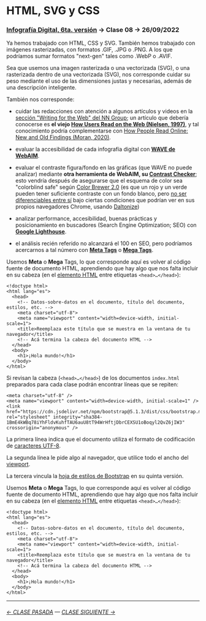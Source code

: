 # HTML, SVG y CSS

### [Infografía Digital, 6ta. versión](https://github.com/profesorfaco/dno075-2023-1#readme) → Clase 08 → 26/09/2022

Ya hemos trabajado con HTML, CSS y SVG. También hemos trabajado con imágenes rasterizadas, con formatos .GIF, .JPG o .PNG. A los que podríamos sumar formatos "next-gen" tales como .WebP o .AVIF. 

Sea que usemos una imagen rasterizada o una vectorizada (SVG), o una rasterizada dentro de una vectorizada (SVG), nos corresponde cuidar su peso mediante el uso de las dimensiones justas y necesarias, además de una descripción inteligente.

También nos corresponde:

- cuidar las redacciones con atención a algunos artículos y videos en la [sección "Writing for the Web" del NN Group](https://www.nngroup.com/topic/writing-web/); un artículo que debería conocerse es **el viejo [How Users Read on the Web (Nielsen, 1997)](https://www.nngroup.com/articles/how-users-read-on-the-web/)**, y tal conocimiento podría complementarse con [How People Read Online: New and Old Findings (Moran, 2020)](https://www.nngroup.com/articles/how-people-read-online/). 

- evaluar la accesibilidad de cada infografía digital con **[WAVE de WebAIM](https://wave.webaim.org/)**.

- evaluar el contraste figura/fondo en las gráficas (que WAVE no puede analizar) mediante **otra herramienta de WebAIM, su [Contrast Checker](https://webaim.org/resources/contrastchecker/)**; esto vendría después de asegurarse que el esquema de color sea "colorblind safe" según [Color Brewer 2.0](https://colorbrewer2.org/) (es que un rojo y un verde pueden tener suficiente contraste con un fondo blanco, pero [no ser diferenciables entre sí](https://twitter.com/chiuminatto/status/1565323331946946562) bajo ciertas condiciones que podrían ver en sus propios navegadores Chrome, usando [Daltonize](https://chrome.google.com/webstore/detail/daltonize/obcnmdgpjakcffkcjnonpdlainhphpgh))

- analizar performance, accesibilidad, buenas prácticas y posicionamiento en buscadores (Search Engine Optimization; SEO) con **[Google Lighthouse](https://blog.interdominios.com/google-lighthouse/)**.

- el análisis recién referido no alcanzará el 100 en SEO, pero podríamos acercarnos a tal número con **[Meta Tags](https://metatags.io/)** o **[Mega Tags](https://megatags.co/)**.

Usemos **Meta** o **Mega** Tags, lo que corresponde aquí es volver al código fuente de documento HTML, aprendiendo que hay algo que nos falta incluir en su cabeza (en el [elemento HTML](https://developer.mozilla.org/en-US/docs/Learn/HTML/Introduction_to_HTML/Getting_started#anatomy_of_an_html_element) entre etiquetas `<head>…</head>`):

```
<!doctype html>
<html lang="es">
  <head>
    <!-- Datos-sobre-datos en el documento, título del documento, estilos, etc. -->
    <meta charset="utf-8">
    <meta name="viewport" content="width=device-width, initial-scale=1">
    <title>Reemplaza este título que se muestra en la ventana de tu navegador</title>
    <!-- Acá termina la cabeza del documento HTML -->
  </head>
  <body>
    <h1>¡Hola mundo!</h1>
  </body>
</html>
```

Si revisan la cabeza (`<head>…</head>`) de los documentos `index.html` preparados para cada clase podrán encontrar líneas que se repiten:

```
<meta charset="utf-8" />
<meta name="viewport" content="width=device-width, initial-scale=1" />
<link href="https://cdn.jsdelivr.net/npm/bootstrap@5.1.3/dist/css/bootstrap.min.css" rel="stylesheet" integrity="sha384-1BmE4kWBq78iYhFldvKuhfTAU6auU8tT94WrHftjDbrCEXSU1oBoqyl2QvZ6jIW3" crossorigin="anonymous" />
```

La primera línea indica que el documento utiliza el formato de codificación de [caracteres UTF-8](https://es.wikipedia.org/wiki/UTF-8).

La segunda línea le pide algo al navegador, que utilice todo el ancho del [viewport](https://developer.mozilla.org/en-US/docs/Web/HTML/Viewport_meta_tag).

La tercera vincula la [hoja de estilos de Bootstrap](https://cdn.jsdelivr.net/npm/bootstrap@5.1.3/dist/css/bootstrap.min.css) en su quinta versión.

Usemos **Meta** o **Mega** Tags, lo que corresponde aquí es volver al código fuente de documento HTML, aprendiendo que hay algo que nos falta incluir en su cabeza (en el [elemento HTML](https://developer.mozilla.org/en-US/docs/Learn/HTML/Introduction_to_HTML/Getting_started#anatomy_of_an_html_element) entre etiquetas `<head>…</head>`):

```
<!doctype html>
<html lang="es">
  <head>
    <!-- Datos-sobre-datos en el documento, título del documento, estilos, etc. -->
    <meta charset="utf-8">
    <meta name="viewport" content="width=device-width, initial-scale=1">
    <title>Reemplaza este título que se muestra en la ventana de tu navegador</title>
    <!-- Acá termina la cabeza del documento HTML -->
  </head>
  <body>
    <h1>¡Hola mundo!</h1>
  </body>
</html>
```

- - - - - - - - - - - - -


###### [← CLASE PASADA](https://github.com/profesorfaco/dno075-2023-1/tree/main/clase-07) — [CLASE SIGUIENTE →](https://github.com/profesorfaco/dno075-2023-1/tree/main/clase-10) 

